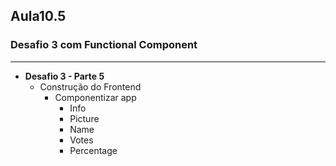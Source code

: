 ## Aula10.5
### Desafio 3 com Functional Component
---
- **Desafio 3 - Parte 5**
	- Construção do Frontend
		- Componentizar app
			- Info
			- Picture
			- Name
			- Votes
			- Percentage